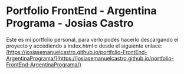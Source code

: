 # Portfolio FrontEnd - Argentina Programa - Josias Castro
Este es mi portfolio personal, para verlo podés hacerlo descargando el proyecto y accediendo a index.html o desde el siguiente enlace: [https://josiasemanuelcastro.github.io/portfolio-FrontEnd-ArgentinaPrograma/](https://josiasemanuelcastro.github.io/portfolio-FrontEnd-ArgentinaPrograma/)
